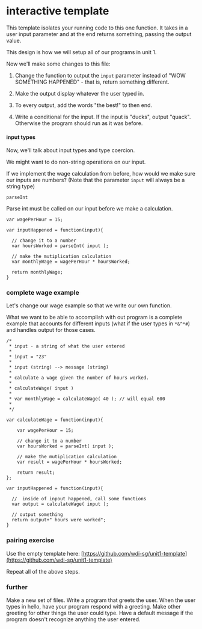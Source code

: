 # interactive template
This template isolates your running code to this one function. It takes in a user input parameter and at the end returns something, passing the output value.

This design is how we will setup all of our programs in unit 1.

Now we'll make some changes to this file:

1. Change the function to output the `input` parameter instead of "WOW SOMETHING HAPPENED" - that is, return something different.

2. Make the output display whatever the user typed in.

3. To every output, add the words "the best!" to then end.

4. Write a conditional for the input. If the input is "ducks", output "quack". Otherwise the program should run as it was before.

#### input types

Now, we'll talk about input types and type coercion.

We might want to do non-string operations on our input.

If we implement the wage calculation from before, how would we make sure our inputs are numbers? (Note that the parameter `input` will always be a string type)

`parseInt`

Parse int must be called on our input before we make a calculation.

```
var wagePerHour = 15;

var inputHappened = function(input){

  // change it to a number
  var hoursWorked = parseInt( input );

  // make the mutiplication calculation
  var monthlyWage = wagePerHour * hoursWorked;

  return monthlyWage;
}
```

### complete wage example

Let's change our wage example so that we write our own function.

What we want to be able to accomplish with out program is a complete example that accounts for different inputs (what if the user types in `*&^*#`) and handles output for those cases.
```
/*
 * input - a string of what the user entered
 *
 * input = "23"
 *
 * input (string) --> message (string)
 *
 * calculate a wage given the number of hours worked.
 *
 * calculateWage( input )
 *
 * var monthlyWage = calculateWage( 40 ); // will equal 600
 *
 */

var calculateWage = function(input){

    var wagePerHour = 15;

    // change it to a number
    var hoursWorked = parseInt( input );

    // make the mutiplication calculation
    var result = wagePerHour * hoursWorked;

    return result;
};

var inputHappened = function(input){

  //  inside of inpout happened, call some functions
  var output = calculateWage( input );

  // output something
  return output+" hours were worked";
}
```

### pairing exercise
Use the empty template here: [https://github.com/wdi-sg/unit1-template](https://github.com/wdi-sg/unit1-template)

Repeat all of the above steps.

### further
Make a new set of files. Write a program that greets the user. When the user types in hello, have your program respond with a greeting. Make other greeting for other things the user could type. Have a default message if the program doesn't recognize anything the user entered.


